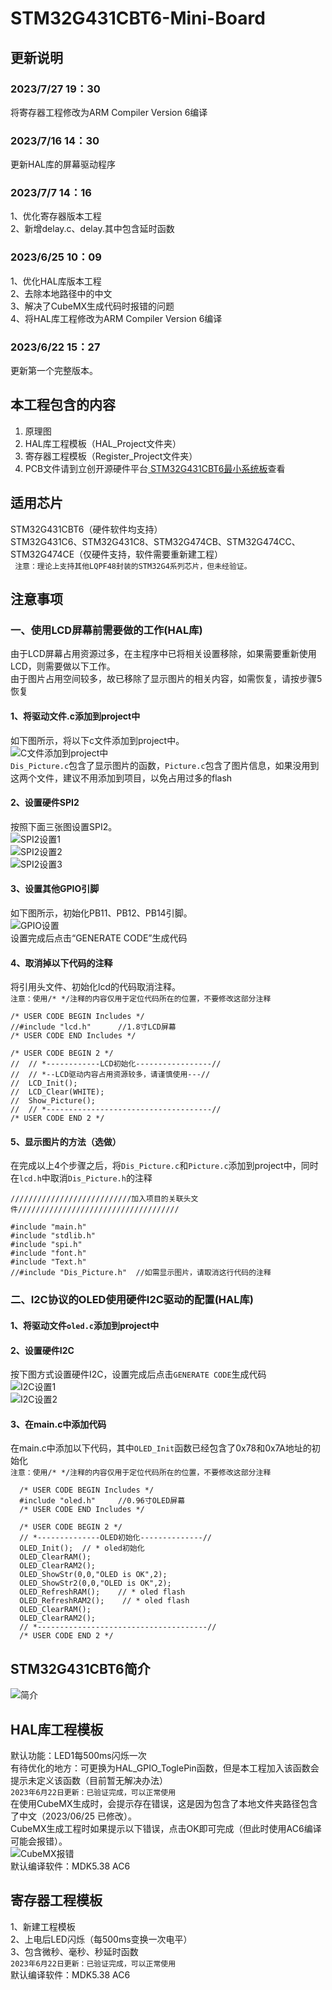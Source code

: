 # STM32G431CBT6-Mini-Board
## 更新说明
### 2023/7/27 19：30
将寄存器工程修改为ARM Compiler Version 6编译<br>
### 2023/7/16 14：30
更新HAL库的屏幕驱动程序<br>
### 2023/7/7 14：16
1、优化寄存器版本工程<br>
2、新增delay.c、delay.其中包含延时函数<br>
### 2023/6/25 10：09
1、优化HAL库版本工程<br>
2、去除本地路径中的中文<br>
3、解决了CubeMX生成代码时报错的问题<br>
4、将HAL库工程修改为ARM Compiler Version 6编译<br>
### 2023/6/22 15：27
更新第一个完整版本。<br>

## 本工程包含的内容
1. 原理图<br>
2. HAL库工程模板（HAL_Project文件夹）<br>
3. 寄存器工程模板（Register_Project文件夹）<br>
4. PCB文件请到立创开源硬件平台[
STM32G431CBT6最小系统板](https://oshwhub.com/dc123456/stm32g431cbt6-zui-xiao-xi-tong-ban)查看<br>

## 适用芯片
STM32G431CBT6（硬件软件均支持）<br>
STM32G431C6、STM32G431C8、STM32G474CB、STM32G474CC、STM32G474CE（仅硬件支持，软件需要重新建工程）<br>
``` 注意：理论上支持其他LQPF48封装的STM32G4系列芯片，但未经验证。```
<br>

## 注意事项
### 一、使用LCD屏幕前需要做的工作(HAL库)
由于LCD屏幕占用资源过多，在主程序中已将相关设置移除，如果需要重新使用LCD，则需要做以下工作。<br>
由于图片占用空间较多，故已移除了显示图片的相关内容，如需恢复，请按步骤5恢复
#### 1、将驱动文件.c添加到project中
如下图所示，将以下c文件添加到project中。<br>
![C文件添加到project中](https://github.com/Harvey8665/STM32G431CBT6-Mini-Board/blob/master/picture/project.png)<br>
`Dis_Picture.c`包含了显示图片的函数，`Picture.c`包含了图片信息，如果没用到这两个文件，建议不用添加到项目，以免占用过多的flash<br>
#### 2、设置硬件SPI2
按照下面三张图设置SPI2。<br>
![SPI2设置1](https://github.com/Harvey8665/STM32G431CBT6-Mini-Board/blob/master/picture/spi21.png)<br>
![SPI2设置2](https://github.com/Harvey8665/STM32G431CBT6-Mini-Board/blob/master/picture/spi22.png)<br>
![SPI2设置3](https://github.com/Harvey8665/STM32G431CBT6-Mini-Board/blob/master/picture/spi23.png)<br>
#### 3、设置其他GPIO引脚
如下图所示，初始化PB11、PB12、PB14引脚。<br>
![GPIO设置](https://github.com/Harvey8665/STM32G431CBT6-Mini-Board/blob/master/picture/gpio.png)<br>
设置完成后点击“GENERATE CODE”生成代码<br>
#### 4、取消掉以下代码的注释
将引用头文件、初始化lcd的代码取消注释。<br>
`注意：使用/* */注释的内容仅用于定位代码所在的位置，不要修改这部分注释`<br>
```
/* USER CODE BEGIN Includes */
//#include "lcd.h"      //1.8寸LCD屏幕
/* USER CODE END Includes */

/* USER CODE BEGIN 2 */
//  // *------------LCD初始化-----------------//
//  // *--LCD驱动内容占用资源较多，请谨慎使用---//
//  LCD_Init();
//  LCD_Clear(WHITE);
//  Show_Picture();
//  // *-------------------------------------//
/* USER CODE END 2 */
```
#### 5、显示图片的方法（选做）
在完成以上4个步骤之后，将`Dis_Picture.c`和`Picture.c`添加到project中，同时在`lcd.h`中取消`Dis_Picture.h`的注释<br>
```
///////////////////////////加入项目的关联头文件////////////////////////////////////

#include "main.h"
#include "stdlib.h"
#include "spi.h"
#include "font.h"
#include "Text.h"
//#include "Dis_Picture.h"  //如需显示图片，请取消这行代码的注释
```
### 二、I2C协议的OLED使用硬件I2C驱动的配置(HAL库)
#### 1、将驱动文件`oled.c`添加到project中
#### 2、设置硬件I2C
按下图方式设置硬件I2C，设置完成后点击`GENERATE CODE`生成代码<br>
![I2C设置1](https://github.com/Harvey8665/STM32G431CBT6-Mini-Board/blob/master/picture/i2c31.png)<br>
![I2C设置2](https://github.com/Harvey8665/STM32G431CBT6-Mini-Board/blob/master/picture/i2c32.png)<br>
#### 3、在main.c中添加代码
在main.c中添加以下代码，其中`OLED_Init`函数已经包含了0x78和0x7A地址的初始化<br>
`注意：使用/* */注释的内容仅用于定位代码所在的位置，不要修改这部分注释`<br>
```
  /* USER CODE BEGIN Includes */
  #include "oled.h"     //0.96寸OLED屏幕
  /* USER CODE END Includes */

  /* USER CODE BEGIN 2 */
  // *--------------OLED初始化--------------//
  OLED_Init();  // * oled初始化
  OLED_ClearRAM();
  OLED_ClearRAM2();
  OLED_ShowStr(0,0,"OLED is OK",2);
  OLED_ShowStr2(0,0,"OLED is OK",2);
  OLED_RefreshRAM();    // * oled flash
  OLED_RefreshRAM2();    // * oled flash
  OLED_ClearRAM();
  OLED_ClearRAM2();
  // *--------------------------------------//
  /* USER CODE END 2 */
```

## STM32G431CBT6简介
![简介](https://github.com/Harvey8665/STM32G431CBT6-Mini-Board/blob/master/picture/stm32g431cb.jpg)<br>

## HAL库工程模板
默认功能：LED1每500ms闪烁一次<br>
有待优化的地方：可更换为HAL_GPIO_ToglePin函数，但是本工程加入该函数会提示未定义该函数（目前暂无解决办法）<br>
```2023年6月22日更新：已验证完成，可以正常使用```<br>
在使用CubeMX生成时，会提示存在错误，这是因为包含了本地文件夹路径包含了中文（2023/06/25 已修改）。<br>
CubeMX生成工程时如果提示以下错误，点击OK即可完成（但此时使用AC6编译可能会报错）。<br>
![CubeMX报错](https://github.com/Harvey8665/STM32G431CBT6-Mini-Board/blob/master/picture/Cube_MX_Error.png)<br>
默认编译软件：MDK5.38 AC6<br>

## 寄存器工程模板
1、新建工程模板<br>
2、上电后LED闪烁（每500ms变换一次电平）<br>
3、包含微秒、毫秒、秒延时函数<br>
```2023年6月22日更新：已验证完成，可以正常使用```<br>
默认编译软件：MDK5.38 AC6<br>

